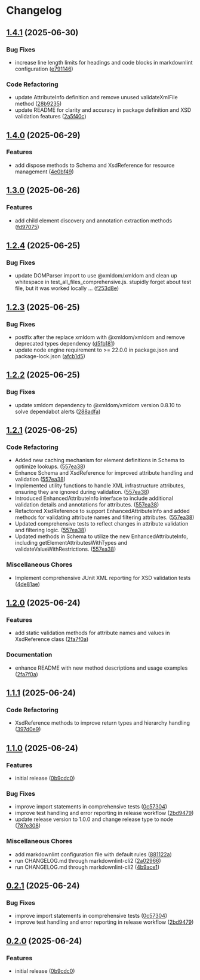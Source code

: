 # Changelog

## [1.4.1](https://github.com/chemodun/xsd-lookup/compare/xsd-lookup@v1.4.0...xsd-lookup@v1.4.1) (2025-06-30)

### Bug Fixes

* increase line length limits for headings and code blocks in markdownlint configuration ([e791146](https://github.com/chemodun/xsd-lookup/commit/e791146ff93d13bae2e1966f0e86e1470cf75abc))

### Code Refactoring

* update AttributeInfo definition and remove unused validateXmlFile method ([28b9235](https://github.com/chemodun/xsd-lookup/commit/28b9235df5305175b89177b8e19983c95820207d))
* update README for clarity and accuracy in package definition and XSD validation features ([2a5f40c](https://github.com/chemodun/xsd-lookup/commit/2a5f40c464efd69bd7f75a3c1294e4cb1b715cd8))

## [1.4.0](https://github.com/chemodun/xsd-lookup/compare/xsd-lookup@v1.3.0...xsd-lookup@v1.4.0) (2025-06-29)

### Features

* add dispose methods to Schema and XsdReference for resource management ([4e0bf49](https://github.com/chemodun/xsd-lookup/commit/4e0bf49c8fe187fe4ee55c7ea23c584728f366ff))

## [1.3.0](https://github.com/chemodun/xsd-lookup/compare/xsd-lookup@v1.2.4...xsd-lookup@v1.3.0) (2025-06-26)

### Features

* add child element discovery and annotation extraction methods ([fd97075](https://github.com/chemodun/xsd-lookup/commit/fd97075f25e15038f2bbd79b8c3de4f609c7b5f2))

## [1.2.4](https://github.com/chemodun/xsd-lookup/compare/xsd-lookup@v1.2.3...xsd-lookup@v1.2.4) (2025-06-25)

### Bug Fixes

* update DOMParser import to use @xmldom/xmldom and clean up whitespace in test_all_files_comprehensive.js.  stupidly forget about test file, but it was worked locally ... ([f253d8e](https://github.com/chemodun/xsd-lookup/commit/f253d8e88f5e84ae44c6020eaa7121c937ca9760))

## [1.2.3](https://github.com/chemodun/xsd-lookup/compare/xsd-lookup@v1.2.2...xsd-lookup@v1.2.3) (2025-06-25)

### Bug Fixes

* postfix after the replace xmldom with @xmldom/xmldom and remove deprecated types dependency ([d5fb181](https://github.com/chemodun/xsd-lookup/commit/d5fb181d97962b9fda642fe345e85cdd95253dc9))
* update node engine requirement to &gt;= 22.0.0 in package.json and package-lock.json ([afcb1d5](https://github.com/chemodun/xsd-lookup/commit/afcb1d520b563bd386cfb455f212795dc2daa043))

## [1.2.2](https://github.com/chemodun/xsd-lookup/compare/xsd-lookup@v1.2.1...xsd-lookup@v1.2.2) (2025-06-25)

### Bug Fixes

* update xmldom dependency to @xmldom/xmldom version 0.8.10 to solve dependabot alerts ([288adfa](https://github.com/chemodun/xsd-lookup/commit/288adfa625c337ad4b2cd2b02702dc6d1f51d02c))

## [1.2.1](https://github.com/chemodun/xsd-lookup/compare/xsd-lookup@v1.2.0...xsd-lookup@v1.2.1) (2025-06-25)

### Code Refactoring

* Added new caching mechanism for element definitions in Schema to optimize lookups. ([557ea38](https://github.com/chemodun/xsd-lookup/commit/557ea381f20dd601a727b232a02da344ca424cac))
* Enhance Schema and XsdReference for improved attribute handling and validation ([557ea38](https://github.com/chemodun/xsd-lookup/commit/557ea381f20dd601a727b232a02da344ca424cac))
* Implemented utility functions to handle XML infrastructure attributes, ensuring they are ignored during validation. ([557ea38](https://github.com/chemodun/xsd-lookup/commit/557ea381f20dd601a727b232a02da344ca424cac))
* Introduced EnhancedAttributeInfo interface to include additional validation details and annotations for attributes. ([557ea38](https://github.com/chemodun/xsd-lookup/commit/557ea381f20dd601a727b232a02da344ca424cac))
* Refactored XsdReference to support EnhancedAttributeInfo and added methods for validating attribute names and filtering attributes. ([557ea38](https://github.com/chemodun/xsd-lookup/commit/557ea381f20dd601a727b232a02da344ca424cac))
* Updated comprehensive tests to reflect changes in attribute validation and filtering logic. ([557ea38](https://github.com/chemodun/xsd-lookup/commit/557ea381f20dd601a727b232a02da344ca424cac))
* Updated methods in Schema to utilize the new EnhancedAttributeInfo, including getElementAttributesWithTypes and validateValueWithRestrictions. ([557ea38](https://github.com/chemodun/xsd-lookup/commit/557ea381f20dd601a727b232a02da344ca424cac))

### Miscellaneous Chores

* Implement comprehensive JUnit XML reporting for XSD validation tests ([4de81ae](https://github.com/chemodun/xsd-lookup/commit/4de81aec940438ad14775d75b6d7aa41cdc658f5))

## [1.2.0](https://github.com/chemodun/xsd-lookup/compare/xsd-lookup@v1.1.1...xsd-lookup@v1.2.0) (2025-06-24)

### Features

* add static validation methods for attribute names and values in XsdReference class ([2fa7f0a](https://github.com/chemodun/xsd-lookup/commit/2fa7f0a1afb8718c6380a6b7ed8de3352034afba))

### Documentation

* enhance README with new method descriptions and usage examples ([2fa7f0a](https://github.com/chemodun/xsd-lookup/commit/2fa7f0a1afb8718c6380a6b7ed8de3352034afba))

## [1.1.1](https://github.com/chemodun/xsd-lookup/compare/xsd-lookup@v1.1.0...xsd-lookup@v1.1.1) (2025-06-24)

### Code Refactoring

* XsdReference methods to improve return types and hierarchy handling ([397d0e9](https://github.com/chemodun/xsd-lookup/commit/397d0e9a1bb86f3aa030ec99ec7cdb7e181c805a))

## [1.1.0](https://github.com/chemodun/xsd-lookup/compare/xsd-lookup@v1.0.0...xsd-lookup@v1.1.0) (2025-06-24)

### Features

* initial release ([0b9cdc0](https://github.com/chemodun/xsd-lookup/commit/0b9cdc011961be13fde0734b6944886faa490956))

### Bug Fixes

* improve import statements in comprehensive tests ([0c57304](https://github.com/chemodun/xsd-lookup/commit/0c57304c685dc7506e4dc0565832428be52508cb))
* improve test handling and error reporting in release workflow ([2bd9479](https://github.com/chemodun/xsd-lookup/commit/2bd9479be9aa4c077446ee571c5673ea98fb362c))
* update release version to 1.0.0 and change release type to node ([787e308](https://github.com/chemodun/xsd-lookup/commit/787e308ecfca800d3599700a6a0c428a5da4c3b2))

### Miscellaneous Chores

* add markdownlint configuration file with default rules ([881122a](https://github.com/chemodun/xsd-lookup/commit/881122a0f8d930ab8d6406c3986fd884bb23464e))
* run CHANGELOG.md through markdownlint-cli2 ([2a02966](https://github.com/chemodun/xsd-lookup/commit/2a029660ce2398b97078b3fc9cd8255c69c9440d))
* run CHANGELOG.md through markdownlint-cli2 ([4b9ace1](https://github.com/chemodun/xsd-lookup/commit/4b9ace159ab6758c02eaf7d11725b3f82c0c0a1f))

## [0.2.1](https://github.com/chemodun/xsd-lookup/compare/v0.2.0...v0.2.1) (2025-06-24)

### Bug Fixes

* improve import statements in comprehensive tests ([0c57304](https://github.com/chemodun/xsd-lookup/commit/0c57304c685dc7506e4dc0565832428be52508cb))
* improve test handling and error reporting in release workflow ([2bd9479](https://github.com/chemodun/xsd-lookup/commit/2bd9479be9aa4c077446ee571c5673ea98fb362c))

## [0.2.0](https://github.com/chemodun/xsd-lookup/compare/v0.1.0...v0.2.0) (2025-06-24)

### Features

* initial release ([0b9cdc0](https://github.com/chemodun/xsd-lookup/commit/0b9cdc011961be13fde0734b6944886faa490956))
